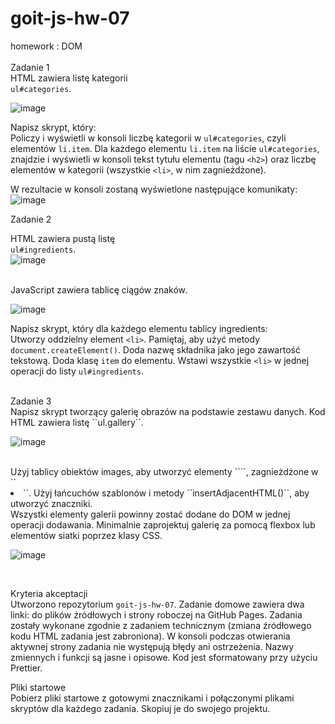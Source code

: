 # goit-js-hw-07
homework : DOM
<br>
<br>
Zadanie 1
<br>
HTML zawiera listę kategorii 
<br>
``ul#categories``.

![image](https://github.com/EwaRRPoland/goit-js-hw-07/assets/151127505/f74eb1e3-8dbe-4453-b1df-8124ceb15602)


Napisz skrypt, który:
<br>
Policzy i wyświetli w konsoli liczbę kategorii w ``ul#categories``, czyli elementów ``li.item``.
Dla każdego elementu ``li.item`` na liście ``ul#categories``, znajdzie i wyświetli w konsoli tekst tytułu elementu (tagu ``<h2>``) oraz liczbę elementów w kategorii (wszystkie ``<li>``, w nim zagnieżdżone).
<br>

W rezultacie w konsoli zostaną wyświetlone następujące komunikaty:
<br>
![image](https://github.com/EwaRRPoland/goit-js-hw-07/assets/151127505/20634b90-3d7b-439b-9c69-ffb793db147e)

Zadanie 2

HTML zawiera pustą listę 
<br>
``ul#ingredients``.
<br>
![image](https://github.com/EwaRRPoland/goit-js-hw-07/assets/151127505/2f508f1f-52b3-4c5d-b74c-bb506d5be19b)



<br>
JavaScript zawiera tablicę ciągów znaków.

![image](https://github.com/EwaRRPoland/goit-js-hw-07/assets/151127505/799087ea-32a4-46fa-bf75-25d44e1cd727)



Napisz skrypt, który dla każdego elementu tablicy ingredients:
<br>
Utworzy oddzielny element ``<li>``. Pamiętaj, aby użyć metody ``document.createElement()``.
Doda nazwę składnika jako jego zawartość tekstową.
Doda klasę ``item`` do elementu.
Wstawi wszystkie ``<li>`` w jednej operacji do listy ``ul#ingredients``.

<br>
Zadanie 3
<br>
Napisz skrypt tworzący galerię obrazów na podstawie zestawu danych. Kod HTML zawiera listę ``ul.gallery``.



![image](https://github.com/EwaRRPoland/goit-js-hw-07/assets/151127505/1fb4623a-1980-4fb4-aea2-d79fc79cbfd1)



<br>
Użyj tablicy obiektów images, aby utworzyć elementy ``<img>``, zagnieżdżone w ``<li>``. Użyj łańcuchów szablonów i metody ``insertAdjacentHTML()``, aby utworzyć znaczniki.
<br>
Wszystki elementy galerii powinny zostać dodane do DOM w jednej operacji dodawania.
Minimalnie zaprojektuj galerię za pomocą flexbox lub elementów siatki poprzez klasy CSS.


![image](https://github.com/EwaRRPoland/goit-js-hw-07/assets/151127505/12d7f764-9738-44a1-8007-64adb1c5a2ae)


<br>

Kryteria akceptacji
<br>
Utworzono repozytorium ``goit-js-hw-07``.
Zadanie domowe zawiera dwa linki: do plików źródłowych і strony roboczej na GitHub Pages.
Zadania zostały wykonane zgodnie z zadaniem technicznym (zmiana źródłowego kodu HTML zadania jest zabroniona).
W konsoli podczas otwierania aktywnej strony zadania nie występują błędy ani ostrzeżenia.
Nazwy zmiennych i funkcji są jasne i opisowe.
Kod jest sformatowany przy użyciu Prettier.
<br>

Pliki startowe
<br>
Pobierz pliki startowe z gotowymi znacznikami i połączonymi plikami skryptów dla każdego zadania. Skopiuj je do swojego projektu.
